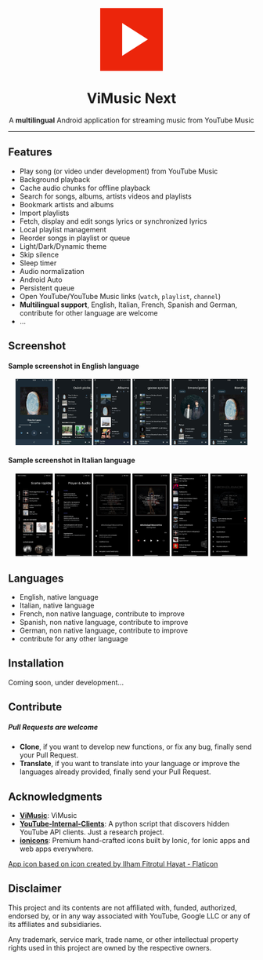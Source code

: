 <div align="center">
    <img src="./app/src/main/ic_launcher-playstore.png" width="128" height="128" style="display: block; margin: 0 auto"/>
    <h1>ViMusic Next</h1>
    <p>A <b>multilingual</b> Android application for streaming music from YouTube Music</p>
</div>

---
## Features
- Play song (or video under development) from YouTube Music
- Background playback
- Cache audio chunks for offline playback
- Search for songs, albums, artists videos and playlists
- Bookmark artists and albums
- Import playlists
- Fetch, display and edit songs lyrics or synchronized lyrics
- Local playlist management
- Reorder songs in playlist or queue
- Light/Dark/Dynamic theme
- Skip silence
- Sleep timer
- Audio normalization
- Android Auto
- Persistent queue
- Open YouTube/YouTube Music links (`watch`, `playlist`, `channel`)
- **Multilingual support**, English, Italian, French, Spanish and German, contribute for other language are welcome 
- ...
## Screenshot
<h4>Sample screenshot in English language</h4>
<p align="center">
  <img src="./fastlane/metadata/android/en-US/images/phoneScreenshots/1.jpg" width="15%" />
  <img src="./fastlane/metadata/android/en-US/images/phoneScreenshots/2.jpg" width="15%" />
  <img src="./fastlane/metadata/android/en-US/images/phoneScreenshots/3.jpg" width="15%" />

  <img src="./fastlane/metadata/android/en-US/images/phoneScreenshots/4.jpg" width="15%" />
  <img src="./fastlane/metadata/android/en-US/images/phoneScreenshots/5.jpg" width="15%" />
  <img src="./fastlane/metadata/android/en-US/images/phoneScreenshots/6.jpg" width="15%" />
</p>
<h4>Sample screenshot in Italian language</h4>
<p align="center">  
  <img src="./fastlane/metadata/android/it-IT/images/phoneScreenshots/1.jpg" width="15%" />
  <img src="./fastlane/metadata/android/it-IT/images/phoneScreenshots/2.jpg" width="15%" />
  <img src="./fastlane/metadata/android/it-IT/images/phoneScreenshots/3.jpg" width="15%" />

  <img src="./fastlane/metadata/android/it-IT/images/phoneScreenshots/4.jpg" width="15%" />
  <img src="./fastlane/metadata/android/it-IT/images/phoneScreenshots/5.jpg" width="15%" />
  <img src="./fastlane/metadata/android/it-IT/images/phoneScreenshots/6.jpg" width="15%" />
</p>

## Languages
* English, native language
* Italian, native language
* French, non native language, contribute to improve
* Spanish, non native language, contribute to improve
* German, non native language, contribute to improve
* contribute for any other language


## Installation
Coming soon, under development...
<!--
[<img src="https://github.com/machiav3lli/oandbackupx/blob/034b226cea5c1b30eb4f6a6f313e4dadcbb0ece4/badge_github.png"
    alt="Get it on GitHub"
    height="80">](https://github.com/vfsfitvnm/ViMusic/releases/latest)
[<img src="https://gitlab.com/IzzyOnDroid/repo/-/raw/master/assets/IzzyOnDroid.png"
     alt="Get it on IzzyOnDroid"
     height="80">](https://apt.izzysoft.de/fdroid/index/apk/it.vfsfitvnm.vimusic)
[<img src="https://fdroid.gitlab.io/artwork/badge/get-it-on.png"
     alt="Get it on F-Droid"
     height="80">](https://f-droid.org/packages/it.vfsfitvnm.vimusic/)
-->

## Contribute
##### Pull Requests are welcome
- **Clone**, if you want to develop new functions, or fix any bug, finally send your Pull Request.
- **Translate**, if you want to translate into your language or improve the languages already provided, finally send your Pull Request.

## Acknowledgments
- [**ViMusic**](https://github.com/vfsfitvnm/ViMusic): ViMusic
- [**YouTube-Internal-Clients**](https://github.com/zerodytrash/YouTube-Internal-Clients): A python script that discovers hidden YouTube API clients. Just a research project.
- [**ionicons**](https://github.com/ionic-team/ionicons): Premium hand-crafted icons built by Ionic, for Ionic apps and web apps everywhere.

<a href="https://www.flaticon.com/authors/ilham-fitrotul-hayat" title="music icons">App icon based on icon created by Ilham Fitrotul Hayat - Flaticon</a>

## Disclaimer
This project and its contents are not affiliated with, funded, authorized, endorsed by, or in any way associated with YouTube, Google LLC or any of its affiliates and subsidiaries.

Any trademark, service mark, trade name, or other intellectual property rights used in this project are owned by the respective owners.
